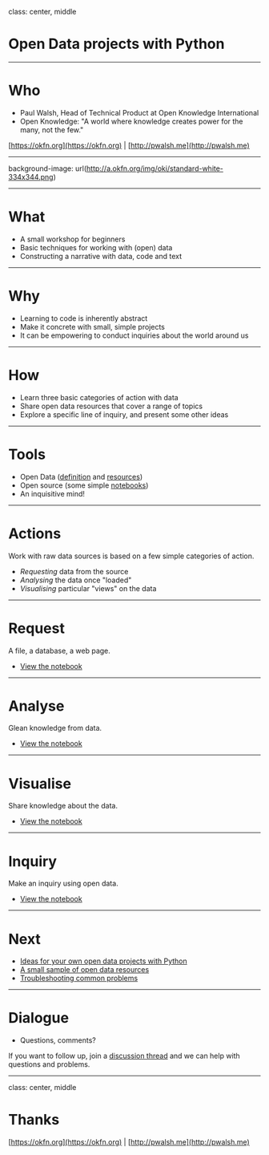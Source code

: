 class: center, middle

# Open Data projects with Python

---

# Who

- Paul Walsh, Head of Technical Product at Open Knowledge International
- Open Knowledge: "A world where knowledge creates power for the many, not the few."

[https://okfn.org](https://okfn.org) | [http://pwalsh.me](http://pwalsh.me)

---

background-image: url(http://a.okfn.org/img/oki/standard-white-334x344.png)

---

# What

- A small workshop for beginners
- Basic techniques for working with (open) data
- Constructing a narrative with data, code and text

---

# Why

- Learning to code is inherently abstract
- Make it concrete with small, simple projects
- It can be empowering to conduct inquiries about the world around us

---

# How

- Learn three basic categories of action with data
- Share open data resources that cover a range of topics
- Explore a specific line of inquiry, and present some other ideas

---

# Tools

- Open Data ([definition](http://opendatahandbook.org/guide/en/what-is-open-data/) and [resources](https://github.com/pwalsh/notebooks/opendataprojects/README.md#resources))
- Open source (some simple [notebooks](https://github.com/pwalsh/notebooks/opendataprojects))
- An inquisitive mind!

---

# Actions

Work with raw data sources is based on a few simple categories of action.

- *Requesting* data from the source
- *Analysing* the data once "loaded"
- *Visualising* particular "views" on the data

---

# Request

A file, a database, a web page.

- [View the notebook](https://github.com/pwalsh/notebooks/opendataprojects/request.ipynb)

---

# Analyse

Glean knowledge from data.

- [View the notebook](https://github.com/pwalsh/notebooks/opendataprojects/analyse.ipynb)

---

# Visualise

Share knowledge about the data.

- [View the notebook](https://github.com/pwalsh/notebooks/opendataprojects/visualise.ipynb)

---

# Inquiry

Make an inquiry using open data.

- [View the notebook](https://github.com/pwalsh/notebooks/opendataprojects/inquiry.ipynb)

---

# Next

- [Ideas for your own open data projects with Python](https://github.com/pwalsh/notebooks/opendataprojects/README.md#ideas)
- [A small sample of open data resources](https://github.com/pwalsh/notebooks/opendataprojects/README.md#resources)
- [Troubleshooting common problems](https://github.com/pwalsh/notebooks/opendataprojects/README.md#troubleshooting)

---

# Dialogue

- Questions, comments?

If you want to follow up, join a [discussion thread](https://discuss.okfn.org/t/open-data-projects-with-python/3620) and we can help with questions and problems.

---

class: center, middle

# Thanks

[https://okfn.org](https://okfn.org) | [http://pwalsh.me](http://pwalsh.me)
